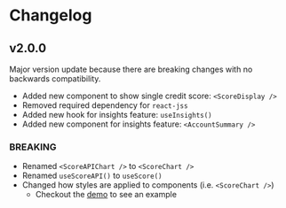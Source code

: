 # Changelog

## v2.0.0

Major version update because there are breaking changes with no backwards compatibility.

* Added new component to show single credit score: `<ScoreDisplay />`
* Removed required dependency for `react-jss`
* Added new hook for insights feature: `useInsights()`
* Added new component for insights feature: `<AccountSummary />`

### BREAKING
* Renamed `<ScoreAPIChart />` to `<ScoreChart />`
* Renamed `useScoreAPI()` to `useScore()`
* Changed how styles are applied to components (i.e. `<ScoreChart />`)
  * Checkout the [demo](https://github.com/levelcredit/js-app-component-demo/blob/master/src/CreditAPI/score/ChartDemo.js) to see an example
